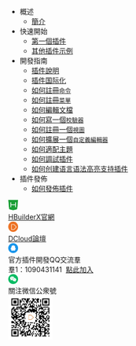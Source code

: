 * 概述
    * [簡介](/ExtensionTutorial/README.md)
* 快速開始
    * [第一個插件](/ExtensionTutorial/firstExtension.md)
    * [其他插件示例](/ExtensionTutorial/Others.md)
* 開發指南
    * [插件說明](/ExtensionTutorial/extension.md)
    * [插件国际化](ExtensionTutorial/localized.md)
    * [如何註冊`命令`](/ExtensionTutorial/commands.md)
    * [如何註冊`菜單`](/ExtensionTutorial/menus.md)
    * [如何編輯文檔](/ExtensionTutorial/texteditor.md)
    * [如何寫一個`校驗器`](/ExtensionTutorial/validations.md)
    * [如何註冊一個`視圖`](/ExtensionTutorial/views.md)
    * [如何擴展一個`自定義編輯器`](/ExtensionTutorial/customeditor.md)
    * [如何適配主題](/ExtensionTutorial/fitTheme.md)
    * [如何調試插件](/ExtensionTutorial/HowToDebug.md)
    * [如何创建语言语法高亮支持插件](/ExtensionTutorial/language_grammars.md)
* 插件發佈
    * [如何發佈插件](/ExtensionTutorial/HowToPublish.md)
<div class="contact-box">
  <a href="https://www.dcloud.io/hbuilderx.html" target="_blank" class="contact-item">
    <img src="/static/favicon/favicon.png" width="20" height="21">
    <div class="contact-smg">
      <div>HBuilderX官網</div>
    </div>
  </a>
  <a href="https://ask.dcloud.net.cn/explore/" target="_blank" class="contact-item">
    <img src="/static/icon/ask.png" width="20" height="21">
    <div class="contact-smg">
      <div>DCloud論壇</div>
    </div>
  </a>
  <div class="contact-item">
    <img src="/static/icon/qq.png" width="20" height="20" />
    <div class="contact-smg">
      <div>官方插件開發QQ交流羣</div>
      <div>羣1：1090431141 &nbsp;<a target="_blank" href="https://qm.qq.com/cgi-bin/qm/qr?k=RrAC77FPpgT213CVSRw-hXOUEzNLR53Q&jump_from=webapi">點此加入</a>
      </div>
    </div>
  </div>
  <div class="contact-item">
    <img src="/static/icon/weixin@2x.png" width="20" height="20" />
    <div class="contact-smg">
      <div>關注微信公衆號</div>
      <img src="/static/icon/weixin.jpeg" width="90" height="90" />
    </div>
  </div>
</div>